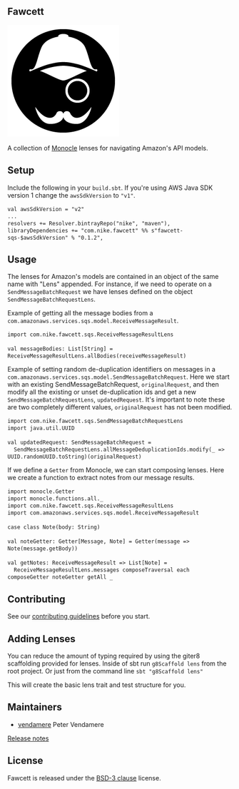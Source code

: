 Fawcett
-------
![Fawcett logo][logo]

A collection of [Monocle](http://julien-truffaut.github.io/Monocle/) lenses for navigating Amazon's API models.

Setup
-----

Include the following in your `build.sbt`. If you're using AWS Java SDK version 1 change the `awsSdkVersion` to `"v1"`.
```
val awsSdkVersion = "v2"
...
resolvers += Resolver.bintrayRepo("nike", "maven"),
libraryDependencies += "com.nike.fawcett" %% s"fawcett-sqs-$awsSdkVersion" % "0.1.2",
```


Usage
-----

The lenses for Amazon's models are contained in an object of the same name with "Lens" appended. For instance, if we
need to operate on a `SendMessageBatchRequest` we have lenses defined on the object `SendMessageBatchRequestLens`.

Example of getting all the message bodies from a `com.amazonaws.services.sqs.model.ReceiveMessageResult`.
```
import com.nike.fawcett.sqs.ReceiveMessageResultLens

val messageBodies: List[String] = ReceiveMessageResultLens.allBodies(receiveMessageResult)
```

Example of setting random de-duplication identifiers on messages in a
`com.amazonaws.services.sqs.model.SendMessageBatchRequest`. Here we start with an existing SendMessageBatchRequest,
`originalRequest`, and then modify all the existing or unset de-duplication ids and get a new
`SendMessageBatchRequestLens`, `updatedRequest`. It's important to note these are two completely different values,
`originalRequest` has not been modified.

```
import com.nike.fawcett.sqs.SendMessageBatchRequestLens
import java.util.UUID

val updatedRequest: SendMessageBatchRequest =
  SendMessageBatchRequestLens.allMessageDeduplicationIds.modify(_ => UUID.randomUUID.toString)(originalRequest)
```

If we define a `Getter` from Monocle, we can start composing lenses. Here we create a function to extract notes from
our message results.
```
import monocle.Getter
import monocle.functions.all._
import com.nike.fawcett.sqs.ReceiveMessageResultLens
import com.amazonaws.services.sqs.model.ReceiveMessageResult

case class Note(body: String)

val noteGetter: Getter[Message, Note] = Getter(message => Note(message.getBody))

val getNotes: ReceiveMessageResult => List[Note] =
  ReceiveMessageResultLens.messages composeTraversal each composeGetter noteGetter getAll _
```

Contributing
------------

See our [contributing guidelines](CONTRIBUTING.md) before you start.

Adding Lenses
-------------

You can reduce the amount of typing required by using the giter8 scaffolding provided for lenses.
Inside of sbt run `g8Scaffold lens` from the root project.
Or just from the command line `sbt "g8Scaffold lens"`

This will create the basic lens trait and test structure for you.

Maintainers
-----------
* [vendamere](https://github.com/vendamere) Peter Vendamere

[Release notes](CHANGELOG.md)

License
-------

Fawcett is released under the [BSD-3 clause](LICENSE.md) license.

[logo]: images/monocle-outline-Fawcett@250px.png "Fawcett logo"
